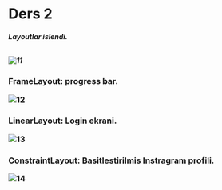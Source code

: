 

<h1> Ders 2
  <h5> Layoutlar islendi.<br><br>
    
![11](https://user-images.githubusercontent.com/52275789/116010816-1bca1d80-a62a-11eb-8c78-9ab8473d3ffa.png)

<h3>FrameLayout: progress bar.<br>
  
![12](https://user-images.githubusercontent.com/52275789/116010820-1cfb4a80-a62a-11eb-8947-16140ab28b65.png)
<br>
<h3>LinearLayout: Login ekrani.<br>

![13](https://user-images.githubusercontent.com/52275789/116010822-1d93e100-a62a-11eb-9878-2bb6c57294bb.png)
<br>
<h3>ConstraintLayout: Basitlestirilmis Instragram profili.<br>

![14](https://user-images.githubusercontent.com/52275789/116010827-1f5da480-a62a-11eb-9a12-f65a98568124.png)
